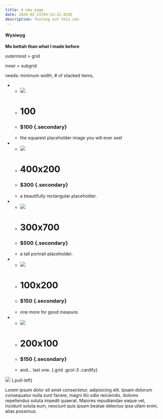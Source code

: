 ```yaml
---
title: A new page
date: 2024-02-21T03:15:22.819Z
description: Testing out this cms
---
```


#### **Wysiwyg**

**Mo bettah than what I made before**

outermost = grid

inner = subgrid

needs: minimum width, # of stacked items,

- - ![](https://placeholder.co/100)
  - # 100
  - ### $100 {.secondary}
  - the squarest placeholder image you will ever see!
- - ![](https://placeholder.co/400x200)
  - # 400x200
  - ### $300 {.secondary}
  - a beautifully rectangular placeholder.
- - ![](https://placeholder.co/300x700)
  - # 300x700
  - ### $500 {.secondary}
  - a tall portrait placeholder.
- - ![](https://placeholder.co/100x200)
  - # 100x200
  - ### $150 {.secondary}
  - one more for good measure.
- - ![](https://placeholder.co/200x100)
  - # 200x100
  - ### $150 {.secondary}
  - and... last one.
{.grid .gcol-3 .cardify}

![](https://placeholder.co/600x200)
{.pull-left}

Lorem ipsum dolor sit amet consectetur, adipisicing elit. Ipsam dolorum consequatur nulla sunt facere, magni illo odio reiciendis, dolores repellendus soluta impedit quaerat. Maiores repudiandae eaque vel, incidunt soluta eum, nesciunt quis ipsam beatae delectus ipsa ullam enim, alias possimus.
